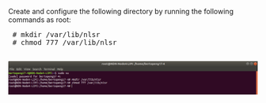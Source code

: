   Create and configure the following directory by running the following commands as root:
 <pre>
 # mkdir /var/lib/nlsr
 # chmod 777 /var/lib/nlsr
 </pre>
![alt img](https://github.com/syaifulahdan/Mini-NDN-Work/blob/main/Assignment%202:NDNrg-Topology/NDNrg-Image-Node4/NLSR-Image-Node4/nlsr-mkdir.png)
